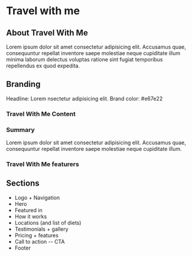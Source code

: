 # Travel with me

## About Travel With Me

Lorem ipsum dolor sit amet consectetur adipisicing elit. Accusamus quae,
consequuntur repellat inventore saepe molestiae neque cupiditate illum
minima laborum delectus voluptas ratione sint fugiat temporibus repellendus
ex quod expedita.

## Branding

Headline: Lorem nsectetur adipisicing elit.
Brand color: #e67e22

### Travel With Me Content

### Summary

Lorem ipsum dolor sit amet consectetur adipisicing elit. Accusamus quae,
consequuntur repellat inventore saepe molestiae neque cupiditate illum.

### Travel With Me featurers

## Sections

- Logo + Navigation
- Hero
- Featured in
- How it works
- Locations (and list of diets)
- Testimonials + gallery
- Pricing + features
- Call to action -- CTA
- Footer

